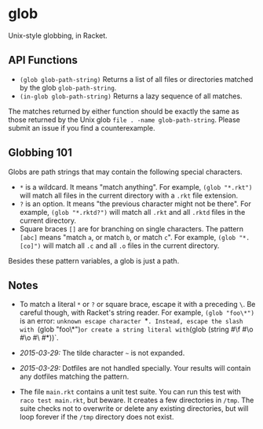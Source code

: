 glob
====

Unix-style globbing, in Racket.

API Functions
---
- `(glob glob-path-string)` Returns a list of all files or directories matched by the glob `glob-path-string`.
- `(in-glob glob-path-string)` Returns a lazy sequence of all matches.

The matches returned by either function should be exactly the same as those returned by the Unix glob `file . -name glob-path-string`.
Please submit an issue if you find a counterexample.

Globbing 101
---

Globs are path strings that may contain the following special characters.

- `*` is a wildcard.
  It means "match anything".
  For example, `(glob "*.rkt")` will match all files in the current directory with a `.rkt` file extension.
- `?` is an option.
  It means "the previous character might not be there".
  For example, `(glob "*.rktd?")` will match all `.rkt` and all `.rktd` files in the current directory.
- Square braces `[]` are for branching on single characters.
  The pattern `[abc]` means "match `a`, or match `b`, or match `c`".
  For example, `(glob "*.[co]")` will match all `.c` and all `.o` files in the current directory.

Besides these pattern variables, a glob is just a path.

Notes
-----
- To match a literal `*` or `?` or square brace, escape it with a preceding `\`.
  Be careful though, with Racket's string reader.
  For example, `(glob "foo\*")` is an error: `unknown escape character `\*`.
  Instead, escape the slash with `(glob "foo\\*")` or create a string literal with `(glob (string #\f #\o #\o #\\ #\*))`.

- _2015-03-29:_ The tilde character `~` is not expanded.

- _2015-03-29:_ Dotfiles are not handled specially.
  Your results will contain any dotfiles matching the pattern.

- The file `main.rkt` contains a unit test suite.
  You can run this test with `raco test main.rkt`, but beware.
  It creates a few directories in `/tmp`.
  The suite checks not to overwrite or delete any existing directories, but will loop forever if the `/tmp` directory does not exist.

